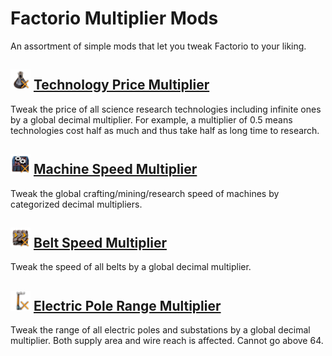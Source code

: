 # Factorio Multiplier Mods
An assortment of simple mods that let you tweak Factorio to your liking.

## <img src="TechnologyPriceMultiplier/thumbnail.png" width="32"> [Technology Price Multiplier](https://mods.factorio.com/mod/TechnologyPriceMultiplier)
Tweak the price of all science research technologies including infinite ones by a global decimal multiplier. For example, a multiplier of 0.5 means technologies cost half as much and thus take half as long time to research.

## <img src="MachineSpeedMultiplier/thumbnail.png" width="32"> [Machine Speed Multiplier](https://mods.factorio.com/mod/MachineSpeedMultiplier)
Tweak the global crafting/mining/research speed of machines by categorized decimal multipliers.

## <img src="BeltSpeedMultiplier/thumbnail.png" width="32"> [Belt Speed Multiplier](https://mods.factorio.com/mod/BeltSpeedMultiplier)
Tweak the speed of all belts by a global decimal multiplier.  

## <img src="ElectricPoleRangeMultiplier/thumbnail.png" width="32"> [Electric Pole Range Multiplier](https://mods.factorio.com/mod/ElectricPoleRangeMultiplier)
Tweak the range of all electric poles and substations by a global decimal multiplier. Both supply area and wire reach is affected. Cannot go above 64.
